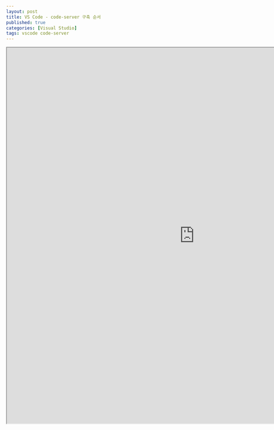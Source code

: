```yaml
---
layout: post
title: VS Code - code-server 구축 순서
published: true
categories: [Visual Studio]
tags: vscode code-server
---
```

<iframe width="1024" height="1024" src="https://docs.google.com/document/d/e/2PACX-1vR0CzavEd9S_t6Pe5TtBFwU9nIb2OzoLeRsRbg-YKSSTHuV-ZRLPwgV4AvkyF1aV09S0aml0YHKamyz/pub?embedded=true"></iframe>  
  